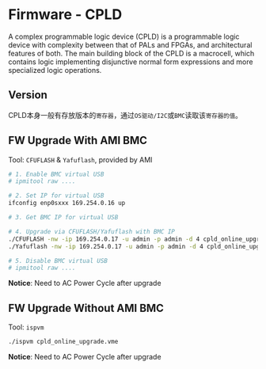 # Firmware - CPLD

A complex programmable logic device (CPLD) is a programmable logic device with complexity between that of PALs and FPGAs, and architectural features of both. The main building block of the CPLD is a macrocell, which contains logic implementing disjunctive normal form expressions and more specialized logic operations.

## Version

CPLD本身一般有存放版本的`寄存器`，通过`OS驱动/I2C`或`BMC`读取该`寄存器的值`。

## FW Upgrade With AMI BMC

Tool: `CFUFLASH` & `Yafuflash`, provided by AMI

```bash
# 1. Enable BMC virtual USB
# ipmitool raw ....

# 2. Set IP for virtual USB
ifconfig enp0sxxx 169.254.0.16 up

# 3. Get BMC IP for virtual USB

# 4. Upgrade via CFUFLASH/Yafuflash with BMC IP
./CFUFLASH -nw -ip 169.254.0.17 -u admin -p admin -d 4 cpld_online_upgrade.vme
./Yafuflash -nw -ip 169.254.0.17 -u admin -p admin -d 4 cpld_online_upgrade.vme

# 5. Disable BMC virtual USB
# ipmitool raw ....
```

**Notice**: Need to AC Power Cycle after upgrade

## FW Upgrade Without AMI BMC

Tool: `ispvm`

```bash
./ispvm cpld_online_upgrade.vme
```

**Notice**: Need to AC Power Cycle after upgrade
